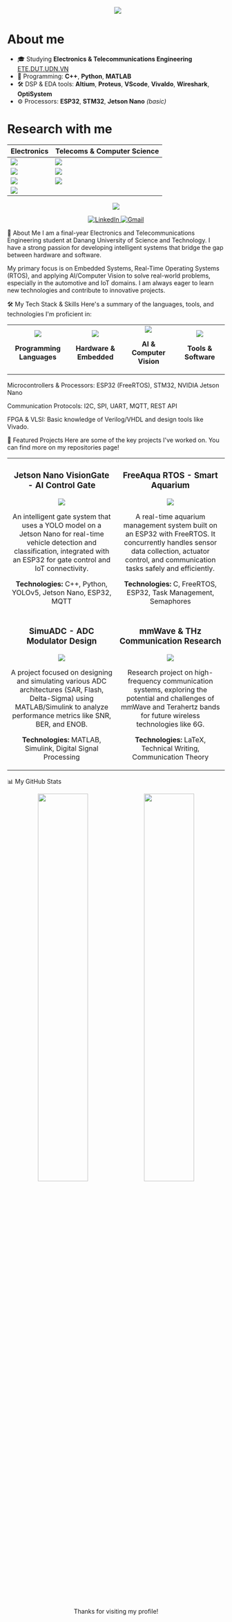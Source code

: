 <!-- Header -->
<p align="center">
  <img src="https://readme-typing-svg.herokuapp.com/?font=Righteous&size=35&center=true&vCenter=true&width=1000&height=70&duration=3000&lines=Hi+There!+👋;+I'm+Ba+Thanh;Electronics+and+Telecommunications+Engineering;" />
</p>

# About me

- 🎓 Studying **Electronics & Telecommunications Engineering** [ETE.DUT.UDN.VN](http://ete.dut.udn.vn/gioi-thieu/tong-quan.html)
- 🧠 Programming: **C++**, **Python**, **MATLAB**
- 🛠️ DSP & EDA tools: **Altium**, **Proteus**, **VScode**, **Vivaldo**, **Wireshark**, **OptiSystem**
- ⚙️ Processors: **ESP32**, **STM32**, **Jetson Nano** *(basic)*

# Research with me
<!-- 2-column grid using a markdown table -->
| **Electronics** | **Telecoms & Computer Science** |
|---|---|
| <a href="https://github.com/bathanh0309/FreeRTOS_Smart_Aquarium/"><img src="https://github-readme-stats.vercel.app/api/pin/?username=bathanh0309&repo=FreeRTOS_Smart_Aquarium&theme=tokyonight" /></a> | <a href="https://github.com/bathanh0309/ADC_Modulator_Design/"><img src="https://github-readme-stats.vercel.app/api/pin/?username=bathanh0309&repo=ADC_Modulator_Design&theme=tokyonight" /></a> |
| <a href="https://github.com/bathanh0309/PBL3_Smart_Parking/"><img src="https://github-readme-stats.vercel.app/api/pin/?username=bathanh0309&repo=PBL3_Smart_Parking&theme=tokyonight" /></a> | <a href="https://github.com/bathanh0309/Latex_mmWave_THz/"><img src="https://github-readme-stats.vercel.app/api/pin/?username=bathanh0309&repo=High_Frequency_mmWave_THz&theme=tokyonight" /></a> |
| <a href="https://github.com/bathanh0309/PBL2_Design_Amplifier_OTL_Differential/"><img src="https://github-readme-stats.vercel.app/api/pin/?username=bathanh0309&repo=PBL2_Design_Amplifier_OTL_Differential&theme=tokyonight" /></a> | <a href="https://github.com/bathanh0309/Reasearch_Algorithm_RRT/"><img src="https://github-readme-stats.vercel.app/api/pin/?username=bathanh0309&repo=Reasearch_Algorithm_RRT&theme=tokyonight" /></a> |
| <a href="https://github.com/bathanh0309/Design_Smart_House/"><img src="https://github-readme-stats.vercel.app/api/pin/?username=bathanh0309&repo=Design_Smart_House&theme=tokyonight" /></a> |

<!--

Hi, Ba Thanh! This is a new, professionally designed README for your GitHub profile.

To use it, simply copy all the content from this file and paste it into your profile's README.md.

Don't forget to update the LinkedIn profile URL!
-->

<!-- Header Banner -->

<p align="center">
<img src="https://www.google.com/search?q=https://readme-typing-svg.herokuapp.com/%3Ffont%3DRighteous%26size%3D35%26center%3Dtrue%26vCenter%3Dtrue%26width%3D1000%26height%3D70%26duration%3D3500%26lines%3DHi%2BThere!%2BI%27m%2BNguyen%2BBa%2BThanh+👋;Embedded+Systems+%26+AI+Enthusiast;Electronics+%26+Telecommunications+Engineer" />
</p>

<!-- Social Icons -->

<p align="center">
<a href="YOUR_LINKEDIN_PROFILE_URL_HERE">
<img src="https://www.google.com/search?q=https://img.shields.io/badge/LinkedIn-0077B5%3Fstyle%3Dfor-the-badge%26logo%3Dlinkedin%26logoColor%3Dwhite" alt="LinkedIn"/>
</a>
<a href="mailto:bathanh124ads@gmail.com">
<img src="https://img.shields.io/badge/Gmail-D14836?style=for-the-badge&logo=gmail&logoColor=white" alt="Gmail"/>
</a>
</p>

📖 About Me
I am a final-year Electronics and Telecommunications Engineering student at Danang University of Science and Technology. I have a strong passion for developing intelligent systems that bridge the gap between hardware and software.

My primary focus is on Embedded Systems, Real-Time Operating Systems (RTOS), and applying AI/Computer Vision to solve real-world problems, especially in the automotive and IoT domains. I am always eager to learn new technologies and contribute to innovative projects.

🛠️ My Tech Stack & Skills
Here's a summary of the languages, tools, and technologies I'm proficient in:

<table>
<tr>
<td align="center" width="180">
<img src="https://www.google.com/search?q=https://skillicons.dev/icons%3Fi%3Dc,cpp,python" />




<b>Programming Languages</b>
</td>
<td align="center" width="180">
<img src="https://www.google.com/search?q=https://skillicons.dev/icons%3Fi%3Dlinux,raspberrypi,arduino" />




<b>Hardware & Embedded</b>
</td>
<td align="center" width="180">
<img src="https://www.google.com/search?q=https://skillicons.dev/icons%3Fi%3Dtensorflow,pytorch,opencv" />




<b>AI & Computer Vision</b>
</td>
<td align="center" width="180">
<img src="https://www.google.com/search?q=https://skillicons.dev/icons%3Fi%3Dmatlab,vscode,git,altium" />




<b>Tools & Software</b>
</td>
</tr>
</table>

Microcontrollers & Processors: ESP32 (FreeRTOS), STM32, NVIDIA Jetson Nano

Communication Protocols: I2C, SPI, UART, MQTT, REST API

FPGA & VLSI: Basic knowledge of Verilog/VHDL and design tools like Vivado.

🚀 Featured Projects
Here are some of the key projects I've worked on. You can find more on my repositories page!

<table>
<tr>
<td width="50%">
<h3 align="center">Jetson Nano VisionGate - AI Control Gate</h3>
<div align="center">
<a href="https://www.google.com/search?q=https://github.com/bathanh0309/PBL3_Smart_Parking" title="Jetson Nano VisionGate">
<img src="https://www.google.com/search?q=https://github-readme-stats.vercel.app/api/pin/%3Fusername%3Dbathanh0309%26repo%3DPBL3_Smart_Parking%26theme%3Dtokyonight%26show_owner%3Dtrue" />
</a>
<p>An intelligent gate system that uses a YOLO model on a Jetson Nano for real-time vehicle detection and classification, integrated with an ESP32 for gate control and IoT connectivity.</p>
<p><b>Technologies:</b> C++, Python, YOLOv5, Jetson Nano, ESP32, MQTT</p>
</div>
</td>
<td width="50%">
<h3 align="center">FreeAqua RTOS - Smart Aquarium</h3>
<div align="center">
<a href="https://www.google.com/search?q=https://github.com/bathanh0309/FreeRTOS_Smart_Aquarium" title="FreeAqua RTOS">
<img src="https://www.google.com/search?q=https://github-readme-stats.vercel.app/api/pin/%3Fusername%3Dbathanh0309%26repo%3DFreeRTOS_Smart_Aquarium%26theme%3Dtokyonight%26show_owner%3Dtrue" />
</a>
<p>A real-time aquarium management system built on an ESP32 with FreeRTOS. It concurrently handles sensor data collection, actuator control, and communication tasks safely and efficiently.</p>
<p><b>Technologies:</b> C, FreeRTOS, ESP32, Task Management, Semaphores</p>
</div>
</td>
</tr>
<tr>
<td width="50%">
<h3 align="center">SimuADC - ADC Modulator Design</h3>
<div align="center">
<a href="https://www.google.com/search?q=https://github.com/bathanh0309/ADC_Modulator_Design" title="SimuADC">
<img src="https://www.google.com/search?q=https://github-readme-stats.vercel.app/api/pin/%3Fusername%3Dbathanh0309%26repo%3DADC_Modulator_Design%26theme%3Dtokyonight%26show_owner%3Dtrue" />
</a>
<p>A project focused on designing and simulating various ADC architectures (SAR, Flash, Delta-Sigma) using MATLAB/Simulink to analyze performance metrics like SNR, BER, and ENOB.</p>
<p><b>Technologies:</b> MATLAB, Simulink, Digital Signal Processing</p>
</div>
</td>
<td width="50%">
<h3 align="center">mmWave & THz Communication Research</h3>
<div align="center">
<a href="https://www.google.com/search?q=https://github.com/bathanh0309/Latex_mmWave_THz" title="mmWave Research">
<img src="https://www.google.com/search?q=https://github-readme-stats.vercel.app/api/pin/%3Fusername%3Dbathanh0309%26repo%3DHigh_Frequency_mmWave_THz%26theme%3Dtokyonight%26show_owner%3Dtrue" />
</a>
<p>Research project on high-frequency communication systems, exploring the potential and challenges of mmWave and Terahertz bands for future wireless technologies like 6G.</p>
<p><b>Technologies:</b> LaTeX, Technical Writing, Communication Theory</p>
</div>
</td>
</tr>
</table>

📊 My GitHub Stats
<p align="center">
<img width="48%" src="https://www.google.com/search?q=https://github-readme-stats.vercel.app/api%3Fusername%3Dbathanh0309%26show_icons%3Dtrue%26theme%3Dtokyonight%26hide_border%3Dtrue%26include_all_commits%3Dtrue%26count_private%3Dtrue" />
<img width="48%" src="https://www.google.com/search?q=https://github-readme-stats.vercel.app/api/top-langs/%3Fusername%3Dbathanh0309%26layout%3Dcompact%26langs_count%3D6%26theme%3Dtokyonight%26hide_border%3Dtrue" />
</p>

<p align="center">
Thanks for visiting my profile!
</p>
